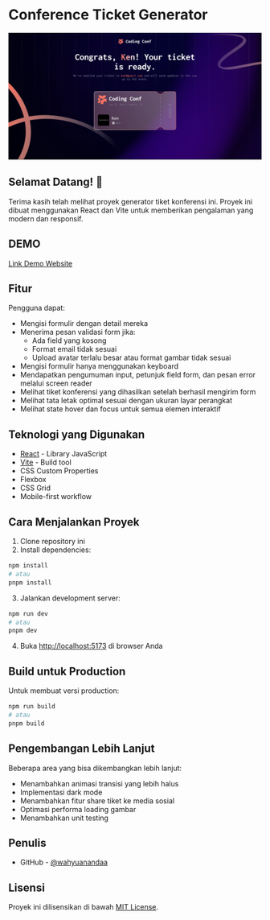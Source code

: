 # Conference Ticket Generator

![Design preview for the Conference ticket generator](./preview.png)

## Selamat Datang! 👋

Terima kasih telah melihat proyek generator tiket konferensi ini. Proyek ini dibuat menggunakan React dan Vite untuk memberikan pengalaman yang modern dan responsif.

## DEMO

[Link Demo Website](https://wahyuanandaa.github.io/conference-ticket-generator/)

## Fitur

Pengguna dapat:

- Mengisi formulir dengan detail mereka
- Menerima pesan validasi form jika:
  - Ada field yang kosong
  - Format email tidak sesuai
  - Upload avatar terlalu besar atau format gambar tidak sesuai
- Mengisi formulir hanya menggunakan keyboard
- Mendapatkan pengumuman input, petunjuk field form, dan pesan error melalui screen reader
- Melihat tiket konferensi yang dihasilkan setelah berhasil mengirim form
- Melihat tata letak optimal sesuai dengan ukuran layar perangkat
- Melihat state hover dan focus untuk semua elemen interaktif

## Teknologi yang Digunakan

- [React](https://reactjs.org/) - Library JavaScript
- [Vite](https://vitejs.dev/) - Build tool
- CSS Custom Properties
- Flexbox
- CSS Grid
- Mobile-first workflow

## Cara Menjalankan Proyek

1. Clone repository ini
2. Install dependencies:

```bash
npm install
# atau
pnpm install
```

3. Jalankan development server:

```bash
npm run dev
# atau
pnpm dev
```

4. Buka [http://localhost:5173](http://localhost:5173) di browser Anda

## Build untuk Production

Untuk membuat versi production:

```bash
npm run build
# atau
pnpm build
```

## Pengembangan Lebih Lanjut

Beberapa area yang bisa dikembangkan lebih lanjut:

- Menambahkan animasi transisi yang lebih halus
- Implementasi dark mode
- Menambahkan fitur share tiket ke media sosial
- Optimasi performa loading gambar
- Menambahkan unit testing

## Penulis

- GitHub - [@wahyuanandaa](https://github.com/wahyuanandaa)

## Lisensi

Proyek ini dilisensikan di bawah [MIT License](LICENSE).
